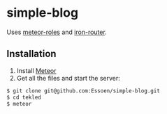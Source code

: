 # simple-blog

Uses [meteor-roles](https://github.com/alanning/meteor-roles
) and [iron-router](https://github.com/iron-meteor/iron-router).

## Installation
1. Install [Meteor](https://www.meteor.com/) 
2. Get all the files and start the server:
```bash
$ git clone git@github.com:Essoen/simple-blog.git
$ cd tekled
$ meteor
```
